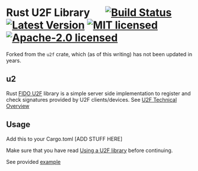 # Rust U2F Library &emsp; [![Build Status]][travis] [![Latest Version]][crates.io] [![MIT licensed]][MIT] [![Apache-2.0 licensed]][APACHE]

Forked from the `u2f` crate, which (as of this writing) has not been updated in years.

[Build Status]: https://travis-ci.org/wisespace-io/u2f-rs.png?branch=master
[travis]: https://travis-ci.org/wisespace-io/u2f-rs
[Latest Version]: https://img.shields.io/crates/v/u2f.svg
[crates.io]: https://crates.io/crates/u2f
[MIT licensed]: https://img.shields.io/badge/License-MIT-blue.svg
[MIT]: ./LICENSE-MIT
[Apache-2.0 licensed]: https://img.shields.io/badge/License-Apache%202.0-blue.svg
[APACHE]: ./LICENSE-APACHE

## u2

Rust [FIDO U2F](https://fidoalliance.org/specifications/download/) library is a simple server side implementation to register and check signatures provided by U2F clients/devices. See [U2F Technical Overview](https://developers.yubico.com/U2F/Protocol_details/Overview.html)

## Usage

Add this to your Cargo.toml
[ADD STUFF HERE]

Make sure that you have read [Using a U2F library](https://developers.yubico.com/U2F/Libraries/Using_a_library.html) before continuing.

See provided [example](https://github.com/wisespace-io/u2f-rs/tree/master/example)
